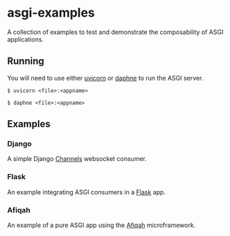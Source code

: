 # asgi-examples

A collection of examples to test and demonstrate the composability of ASGI applications.

## Running

You will need to use either [uvicorn] or [daphne] to run the ASGI server. 

```shell
$ uvicorn <file>:<appname>
```

```shell
$ daphne <file>:<appname>
```

## Examples

### Django

A simple Django [Channels] websocket consumer.

### Flask

An example integrating ASGI consumers in a [Flask] app.

### Afiqah

An example of a pure ASGI app using the [Afiqah] microframework.


[Channels]: https://github.com/django/channels/
[Afiqah]: https://github.com/afiqah/afiqah/
[uvicorn]: https://github.com/encode/uvicorn/
[daphne]: https://github.com/django/daphne/
[Flask]: https://github.com/pallets/flask/